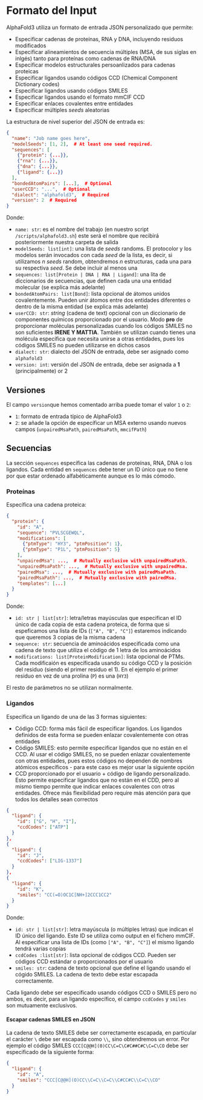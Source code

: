 # Formato del Input

AlphaFold3 utiliza un formato de entrada JSON personalizado que permite:

* Especificar cadenas de proteínas, RNA y DNA, incluyendo residuos modificados
* Especificar alineamientos de secuencia múltiples (MSA, de sus siglas en inlgés) tanto para proteínas como cadenas de RNA/DNA
* Especificar modelos estructurales persoanlizados para cadenas proteicas
* Especificar ligandos usando códigos CCD (Chemical Component Dictionary codes)
* Especificar ligandos usando códigos SMILES
* Especificar ligandos usando el formato mmCIF CCD
* Especificar enlaces covalentes entre entidades
* Específicar múltiples *seeds* aleatorias

La estructura de nivel superior del JSON de entrada es:

```json
{
  "name": "Job name goes here",
  "modelSeeds": [1, 2],  # At least one seed required.
  "sequences": [
    {"protein": {...}},
    {"rna": {...}},
    {"dna": {...}},
    {"ligand": {...}}
  ],
  "bondedAtomPairs": [...],  # Optional
  "userCCD": "...",  # Optional
  "dialect": "alphafold3",  # Required
  "version": 2  # Required
}
```

Donde:

* `name: str`: es el nombre del trabajo (en nuestro script `/scripts/alphafold3.sh`) este será el nombre que recibirá posteriormente nuestra carpeta de salida
* `modelSeeds: list[int]`: una lista de *seeds* randoms. El protocolor y los modelos serán invocados con cada *seed* de la lista, es decir, si utilizamos *n* *seeds* random, obtendremos *n* estructuras, cada una para su respectiva *seed*. Se debe incluir al menos una
* `sequences: list[Protein | DNA | RNA | Ligand]`: una lita de diccionarios de secuencias, que definen cada una una entidad molecular (se explica más adelante)
* `bondedAtomPairs: list[Bond]`: lista opcional de átomos unidos covalentemente. Pueden unir átomos entre dos entidades diferentes o dentro de la misma entidad (se explica más adelante)
* `userCCD: str`: *string* (cadena de text) opcional con un diccionario de componentes químicos proporcionado por el usuario. Modo **pro** de proporcionar moléculas personalizadas cuando los códigos SMILES no son suficientes **IRENE Y MATTIA**. También se utilizan cuando tienes una molécula específica que necesita unirse a otras entidades, pues los códigos SMILES no pueden utilizarse en dichos casos
* `dialect: str`: dialecto del JSON de entrada, debe ser asignado como `alphafold3`
* `version: int`: versión del JSON de entrada, debe ser asignada a **1** (principalmente) or 2

## Versiones

El campo `version`que hemos comentado arriba puede tomar el valor `1` o `2`:

* `1`: formato de entrada típico de AlphaFold3
* `2`: se añade la opción de específicar un MSA externo usando nuevos campos (`unpairedMsaPath`, `pairedMsaPath`, `mmcifPath`)

## Secuencias

La sección `sequences` específica las cadenas de proteínas, RNA, DNA o los ligandos. Cada entidad en `sequences` debe tener un ID único que no tiene por que estar ordenado alfabéticamente aunque es lo más cómodo.

### Proteínas

Específica una cadena proteica:

```json
{
  "protein": {
    "id": "A",
    "sequence": "PVLSCGEWQL",
    "modifications": [
      {"ptmType": "HY3", "ptmPosition": 1},
      {"ptmType": "P1L", "ptmPosition": 5}
    ],
    "unpairedMsa": ...,  # Mutually exclusive with unpairedMsaPath.
    "unpairedMsaPath": ...,  # Mutually exclusive with unpairedMsa.
    "pairedMsa": ...,  # Mutually exclusive with pairedMsaPath.
    "pairedMsaPath": ...,  # Mutually exclusive with pairedMsa.
    "templates": [...]
  }
}
```

Donde:

* `id: str | list[str]`: letra/letras mayúsculas que especifican el ID único de cada copia de esta cadena proteica, de forma que si espeficamos una lista de IDs (`["A", "B", "C"]`) estaremos indicando que queremos 3 copias de la misma cadena
* `sequence: str`: secuencia de aminoácidos especificada como una cadena de texto que utiliza el código de 1 letra de los aminoácidos
* `modifications: list[ProteinModification]`: lista opcional de PTMs. Cada modificaión es específicada usando su código CCD y la posición del residuo (siendo el primer residuo el 1). En el ejemplo el primer residuo en vez de una prolina (`P`) es una (`HY3`)

El resto de parámetros no se utilizan normalmente.

### Ligandos

Especifica un ligando de una de las 3 formas siguientes:

* Código CCD: forma más fácil de especificar ligandos. Los ligandos definidos de esta forma se pueden enlazar covalentemente con otras entidades
* Código SMILES: esto permite especificar ligandos que no están en el CCD. Al usar el código SMILES, no se pueden enlazar covalentemente con otras entidades, pues estos códigos no dependen de nombres atómicos específicos - para este caso es mejor usar la siguiente opción
* CCD proporcionado por el usuario + código de ligando personalizado. Esto permite especificar ligandos que no están en el CDD, pero al mismo tiempo permite que indicar enlaces covalentes con otras entidades. Ofrece más flexibilidad pero require más atención para que todos los detalles sean correctos

```json
{
  "ligand": {
    "id": ["G", "H", "I"],
    "ccdCodes": ["ATP"]
  }
},
{
  "ligand": {
    "id": "J",
    "ccdCodes": ["LIG-1337"]
  }
},
{
  "ligand": {
    "id": "K",
    "smiles": "CC(=O)OC1C[NH+]2CCC1CC2"
  }
}
```

Donde:

* `id: str | list[str]`: letra mayúscula (o múltiples letras) que indican el ID único del ligando. Este ID se utiliza como output en el fichero mmCIF. Al especificar una lista de IDs (como `["A", "B", "C"]`) el mismo ligando tendrá varias copias
* `ccdCodes :list[str]`: lista opcional de códigos CCD. Pueden ser códigos CCD estándar o proporcionados por el usuario
* `smiles: str`: cadena de texto opcional que define el ligando usando el cógido SMILES. La cadena de texto debe estar escapada correctamente.

Cada ligando debe ser especificado usando códigos CCD o SMILES pero no ambos, es decir, para un ligando específico, el campo `ccdCodes` y `smiles` son mutuamente exclusivos.

#### Escapar cadenas SMILES en JSON

La cadena de texto SMILES debe ser correctamente escapada, en particular el carácter `\` debe ser escapada como `\\`, sino obtendremos un error. Por ejemplo el código SMILES `CCC[C@@H](0)CC\C=C\C#C##C#C\C=C\CO` debe ser especificado de la siguiente forma:

```json
{
  "ligand": {
    "id": "A",
    "smiles": "CCC[C@@H](O)CC\\C=C\\C=C\\C#CC#C\\C=C\\CO"
  }
}
```
